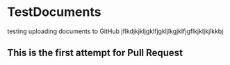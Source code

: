 # TestDocuments
testing uploading documents to GitHub
jflkdjkjkljgklfjgkljlkgjklfjgflkjkljkjlkkbj
## This is the first attempt for Pull Request
